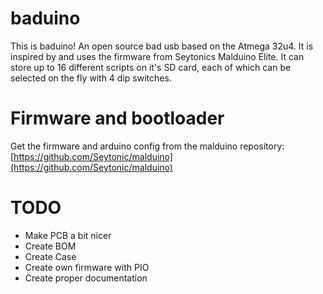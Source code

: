 # baduino
This is baduino!
An open source bad usb based on the Atmega 32u4. It is inspired by and uses the firmware from Seytonics Malduino Elite. 
It can store up to 16 different scripts on it's SD card, each of which can be selected on the fly with 4 dip switches.


# Firmware and bootloader
Get the firmware and arduino config from the malduino repository: [https://github.com/Seytonic/malduino](https://github.com/Seytonic/malduino)

# TODO
- Make PCB a bit nicer
- Create BOM
- Create Case
- Create own firmware with PIO
- Create proper documentation
